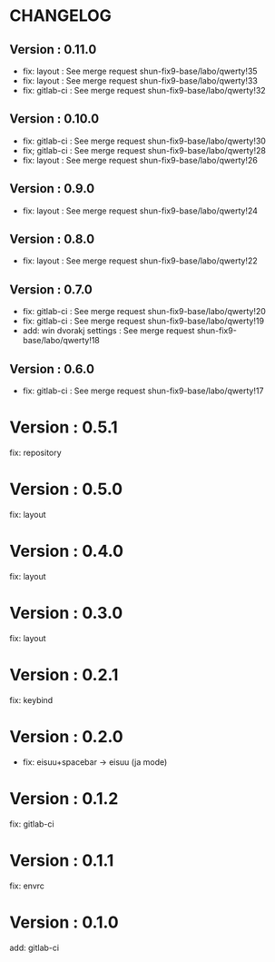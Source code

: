 # CHANGELOG

## Version : 0.11.0

- fix: layout : See merge request shun-fix9-base/labo/qwerty!35
- fix: layout : See merge request shun-fix9-base/labo/qwerty!33
- fix: gitlab-ci : See merge request shun-fix9-base/labo/qwerty!32



## Version : 0.10.0

- fix: gitlab-ci : See merge request shun-fix9-base/labo/qwerty!30
- fix; gitlab-ci : See merge request shun-fix9-base/labo/qwerty!28
- fix: layout : See merge request shun-fix9-base/labo/qwerty!26


## Version : 0.9.0

- fix: layout : See merge request shun-fix9-base/labo/qwerty!24


## Version : 0.8.0

- fix: layout : See merge request shun-fix9-base/labo/qwerty!22


## Version : 0.7.0

- fix: gitlab-ci : See merge request shun-fix9-base/labo/qwerty!20
- fix: gitlab-ci : See merge request shun-fix9-base/labo/qwerty!19
- add: win dvorakj settings : See merge request shun-fix9-base/labo/qwerty!18


## Version : 0.6.0

- fix: gitlab-ci : See merge request shun-fix9-base/labo/qwerty!17

# Version : 0.5.1

fix: repository

# Version : 0.5.0

fix: layout

# Version : 0.4.0

fix: layout

# Version : 0.3.0

fix: layout

# Version : 0.2.1

fix: keybind

# Version : 0.2.0

* fix: eisuu+spacebar -> eisuu (ja mode)

# Version : 0.1.2

fix: gitlab-ci

# Version : 0.1.1

fix: envrc

# Version : 0.1.0

add: gitlab-ci


